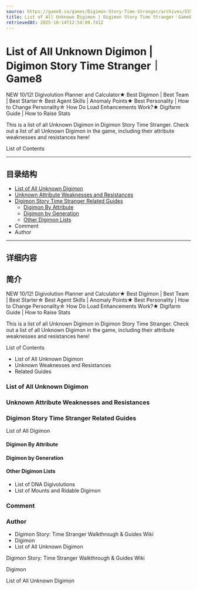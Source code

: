 ```yaml
---
source: https://game8.co/games/Digimon-Story-Time-Stranger/archives/555444
title: List of All Unknown Digimon | Digimon Story Time Stranger｜Game8
retrievedAt: 2025-10-14T12:54:09.741Z
---
```


# List of All Unknown Digimon | Digimon Story Time Stranger｜Game8

NEW 10/12! Digivolution Planner and Calculator★ Best Digimon | Best Team | Best Starter☆ Best Agent Skills | Anomaly Points★ Best Personality | How to Change Personality☆ How Do Load Enhancements Work?★ Digifarm Guide | How to Raise Stats

This is a list of all Unknown Digimon in Digimon Story Time Stranger. Check out a list of all Unknown Digimon in the game, including their attribute weaknesses and resistances here!

List of Contents

---

## 目录结构

  - [List of All Unknown Digimon](#hl_1)
  - [Unknown Attribute Weaknesses and Resistances](#hl_2)
  - [Digimon Story Time Stranger Related Guides](#hl_3)
    - [Digimon By Attribute](#hm_1)
    - [Digimon by Generation](#hm_2)
    - [Other Digimon Lists](#hm_3)
  - Comment
  - Author

---

## 详细内容

## 简介

NEW 10/12! Digivolution Planner and Calculator★ Best Digimon | Best Team | Best Starter☆ Best Agent Skills | Anomaly Points★ Best Personality | How to Change Personality☆ How Do Load Enhancements Work?★ Digifarm Guide | How to Raise Stats

This is a list of all Unknown Digimon in Digimon Story Time Stranger. Check out a list of all Unknown Digimon in the game, including their attribute weaknesses and resistances here!

List of Contents

- List of All Unknown Digimon
- Unknown Weaknesses and Resistances
- Related Guides

### List of All Unknown Digimon



### Unknown Attribute Weaknesses and Resistances



### Digimon Story Time Stranger Related Guides

List of All Digimon

#### Digimon By Attribute



#### Digimon by Generation



#### Other Digimon Lists

- List of DNA Digivolutions
- List of Mounts and Ridable Digimon

### Comment



### Author

- Digimon Story: Time Stranger Walkthrough & Guides Wiki
- Digimon
- List of All Unknown Digimon

Digimon Story: Time Stranger Walkthrough & Guides Wiki

Digimon

List of All Unknown Digimon

